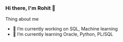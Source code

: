 ### Hi there, I'm Rohit 👋

Thing about me
- 🔭 I’m currently working on SQL, Machine learning
- 🌱 I’m currently learning Oracle, Python, PL/SQL
